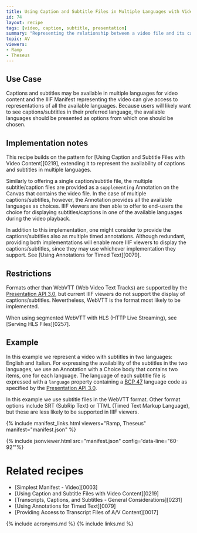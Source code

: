 ```yaml
---
title: Using Caption and Subtitle Files in Multiple Languages with Video Content
id: 74
layout: recipe
tags: [video, caption, subtitle, presentation]
summary: "Representing the relationship between a video file and its caption or subtitle files for multiple languages."
topic: AV
viewers:
- Ramp
- Theseus
---
```



## Use Case

Captions and subtitles may be available in multiple languages for video content and the IIIF Manifest representing the video can give access to representations of all the available languages. Because users will likely want to see captions/subtitles in their preferred language, the available languages should be presented as options from which one should be chosen.

## Implementation notes

This recipe builds on the pattern for [Using Caption and Subtitle Files with Video Content][0219], extending it to represent the availability of captions and subtitles in multiple languages.

Similarly to offering a single caption/subtitle file, the multiple subtitle/caption files are provided as a `supplementing` Annotation on the Canvas that contains the video file. In the case of multiple captions/subtitles, however, the Annotation provides all the available languages as choices. IIIF viewers are then able to offer to end-users the choice for displaying subtitles/captions in one of the available languages during the video playback.

In addition to this implementation, one might consider to provide the captions/subtitles also as multiple timed annotations. Although redundant, providing both implementations will enable more IIIF viewers to display the captions/subtitles, since they may use whichever implementation they support. See [Using Annotations for Timed Text][0079].

## Restrictions

Formats other than WebVTT (Web Video Text Tracks) are supported by the [Presentation API 3.0](https://iiif.io/api/presentation/3.0/), but current IIIF viewers do not support the display of captions/subtitles. Nevertheless, WebVTT is the format most likely to be implemented.

When using segmented WebVTT with HLS (HTTP Live Streaming), see [Serving HLS Files][0257].

## Example

In this example we represent a video with subtitles in two languages: English and Italian.
For expressing the availability of the subtitles in the two languages, we use an Annotation with a Choice body that contains two items, one for each language. The language of each subtitle file is expressed with a `language` property  containing a [BCP 47](https://tools.ietf.org/html/bcp47) language code as specified by the [Presentation API 3.0](https://iiif.io/api/presentation/3.0/#language-of-property-values).

In this example we use subtitle files in the WebVTT format. Other format options include SRT (SubRip Text) or TTML (Timed Text Markup Language), but these are less likely to be supported in IIIF viewers.

{% include manifest_links.html viewers="Ramp, Theseus" manifest="manifest.json" %}

{% include jsonviewer.html src="manifest.json" config='data-line="60-92"'%}

# Related recipes

- [Simplest Manifest - Video][0003]
- [Using Caption and Subtitle Files with Video Content][0219]
- [Transcripts, Captions, and Subtitles - General Considerations][0231]
- [Using Annotations for Timed Text][0079]
- [Providing Access to Transcript Files of A/V Content][0017]


{% include acronyms.md %}
{% include links.md %}
